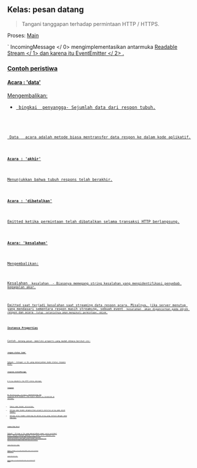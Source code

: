 ## Kelas: pesan datang

> Tangani tanggapan terhadap permintaan HTTP / HTTPS.

Proses: [Main](../glossary.md#main-process)

` IncomingMessage </ 0> mengimplementasikan 
antarmuka <a href="https://nodejs.org/api/stream.html#stream_readable_streams"> Readable Stream </ 1> dan karena itu <a href="https://nodejs.org/api/events.html#events_class_eventemitter"> EventEmitter </ 2> .</p>

<h3 spaces-before="0">Contoh peristiwa</h3>

<h4 spaces-before="0">Acara : 'data'</h4>

<p spaces-before="0">Mengembalikan:</p>

<ul>
<li><code> bingkai</ 0>  penyangga- Sejumlah data dari respon tubuh.</li>
</ul>

<p spaces-before="0"><code> Data </ 0>  acara adalah metode biasa mentransfer data respon ke dalam kode aplikatif.</p>

<h4 spaces-before="0">Acara : 'akhir'</h4>

<p spaces-before="0">Menunjukkan bahwa tubuh respons telah berakhir.</p>

<h4 spaces-before="0">Acara : 'dibatalkan'</h4>

<p spaces-before="0">Emitted ketika permintaan telah dibatalkan selama transaksi HTTP berlangsung.</p>

<h4 spaces-before="0">Acara: 'kesalahan'</h4>

<p spaces-before="0">Mengembalikan:</p>

<p spaces-before="0">Kesalahan <code> kesalahan </ 0> - Biasanya memegang string kesalahan yang mengidentifikasi penyebab kegagalan akar.</p>

<p spaces-before="0">Emitted saat terjadi kesalahan saat streaming data respon acara. Misalnya, jika server menutup yang mendasari sementara respon masih streaming, sebuah event <code> kesalahan</ 0>  akan dipancarkan pada objek respon dan acara <code> tutup </ 0> selanjutnya akan mengikuti permintaan. objek.
</p>

<h3 spaces-before="0">Instance Properties</h3>

<p spaces-before="0">Contoh <code> datang pesan </ 0> memiliki properti yang mudah dibaca berikut ini:</p>

<h4 spaces-before="0"><code>respon.status Code`</h4>

Sebuah ` Integer </ 0> yang menunjukkan kode status respons HTTP.</p>

<h4 spaces-before="0"><code>response.statusMessage`</h4>

A `String` mewakili the HTTP status message.

#### `Tanggapan`

An `Record<string, string[]>` representing the response HTTP headers. The `headers` object is formatted as follows:

* Semua nama header diturunkan.
* Setiap nama header menghasilkan properti bernilai array pada objek header.
* Setiap nilai header didorong ke dalam array yang terkait dengan nama kopinya.

#### `respon.http Versi`

Sebuah ` String </ 0> yang menunjukkan nomor versi protokol HTTP . Nilai tipikal adalah '1.0' atau '1.1'. Selain itu <code> httpVersionMajor </ 0> dan <code> httpVersionMinor </ 0> adalah dua properti yang dapat dibaca Integer yang mengembalikan masing-masing bilangan utama HTTP dan versi minor.</p>

<h4 spaces-before="0"><code>respon.http Versi utama`</h4>

Sebuah ` Integer </ 0> yang menunjukkan nomor versi protokol utama HTTP .</p>

<h4 spaces-before="0"><code>respon.http Versi kecil`</h4>

Sebuah  Integer </ 0> yang menunjukkan nomor versi protokol HTTP minor .</p>
